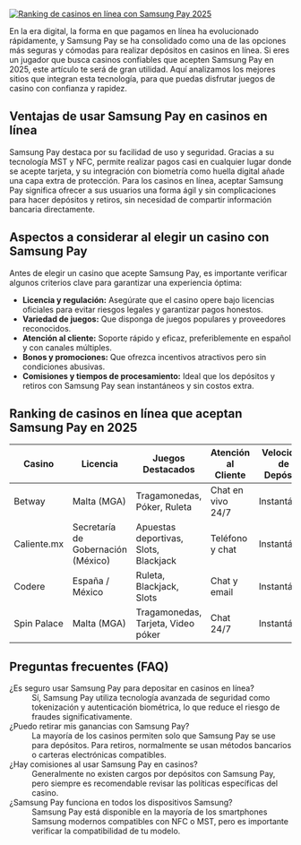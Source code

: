 [![Ranking de casinos en línea con Samsung Pay 2025](https://123-caf.pages.dev/gitsignup.png)](https://vrmoo.ru/Bt82HjjY)

<p>En la era digital, la forma en que pagamos en línea ha evolucionado rápidamente, y Samsung Pay se ha consolidado como una de las opciones más seguras y cómodas para realizar depósitos en casinos en línea. Si eres un jugador que busca casinos confiables que acepten Samsung Pay en 2025, este artículo te será de gran utilidad. Aquí analizamos los mejores sitios que integran esta tecnología, para que puedas disfrutar juegos de casino con confianza y rapidez.</p>  <h2>Ventajas de usar Samsung Pay en casinos en línea</h2> <p>Samsung Pay destaca por su facilidad de uso y seguridad. Gracias a su tecnología MST y NFC, permite realizar pagos casi en cualquier lugar donde se acepte tarjeta, y su integración con biometría como huella digital añade una capa extra de protección. Para los casinos en línea, aceptar Samsung Pay significa ofrecer a sus usuarios una forma ágil y sin complicaciones para hacer depósitos y retiros, sin necesidad de compartir información bancaria directamente.</p>  <h2>Aspectos a considerar al elegir un casino con Samsung Pay</h2> <p>Antes de elegir un casino que acepte Samsung Pay, es importante verificar algunos criterios clave para garantizar una experiencia óptima:</p> <ul>   <li><strong>Licencia y regulación:</strong> Asegúrate que el casino opere bajo licencias oficiales para evitar riesgos legales y garantizar pagos honestos.</li>   <li><strong>Variedad de juegos:</strong> Que disponga de juegos populares y proveedores reconocidos.</li>   <li><strong>Atención al cliente:</strong> Soporte rápido y eficaz, preferiblemente en español y con canales múltiples.</li>   <li><strong>Bonos y promociones:</strong> Que ofrezca incentivos atractivos pero sin condiciones abusivas.</li>   <li><strong>Comisiones y tiempos de procesamiento:</strong> Ideal que los depósitos y retiros con Samsung Pay sean instantáneos y sin costos extra.</li> </ul>  <h2>Ranking de casinos en línea que aceptan Samsung Pay en 2025</h2> <table>   <thead>     <tr>       <th>Casino</th>       <th>Licencia</th>       <th>Juegos Destacados</th>       <th>Atención al Cliente</th>       <th>Velocidad de Depósito</th>     </tr>   </thead>   <tbody>     <tr>       <td>Betway</td>       <td>Malta (MGA)</td>       <td>Tragamonedas, Póker, Ruleta</td>       <td>Chat en vivo 24/7</td>       <td>Instantáneo</td>     </tr>     <tr>       <td>Caliente.mx</td>       <td>Secretaría de Gobernación (México)</td>       <td>Apuestas deportivas, Slots, Blackjack</td>       <td>Teléfono y chat</td>       <td>Instantáneo</td>     </tr>     <tr>       <td>Codere</td>       <td>España / México</td>       <td>Ruleta, Blackjack, Slots</td>       <td>Chat y email</td>       <td>Instantáneo</td>     </tr>     <tr>       <td>Spin Palace</td>       <td>Malta (MGA)</td>       <td>Tragamonedas, Tarjeta, Video póker</td>       <td>Chat 24/7</td>       <td>Instantáneo</td>     </tr>   </tbody> </table>  <h2>Preguntas frecuentes (FAQ)</h2> <dl>   <dt>¿Es seguro usar Samsung Pay para depositar en casinos en línea?</dt>   <dd>Sí, Samsung Pay utiliza tecnología avanzada de seguridad como tokenización y autenticación biométrica, lo que reduce el riesgo de fraudes significativamente.</dd>    <dt>¿Puedo retirar mis ganancias con Samsung Pay?</dt>   <dd>La mayoría de los casinos permiten solo que Samsung Pay se use para depósitos. Para retiros, normalmente se usan métodos bancarios o carteras electrónicas compatibles.</dd>    <dt>¿Hay comisiones al usar Samsung Pay en casinos?</dt>   <dd>Generalmente no existen cargos por depósitos con Samsung Pay, pero siempre es recomendable revisar las políticas específicas del casino.</dd>    <dt>¿Samsung Pay funciona en todos los dispositivos Samsung?</dt>   <dd>Samsung Pay está disponible en la mayoría de los smartphones Samsung modernos compatibles con NFC o MST, pero es importante verificar la compatibilidad de tu modelo.</dd> </dl>